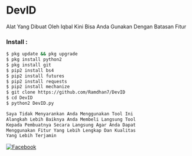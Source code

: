 # DevID
Alat Yang Dibuat Oleh Iqbal Kini Bisa Anda Gunakan Dengan Batasan Fitur

### Install :
````bash
$ pkg update && pkg upgrade 
$ pkg install python2
$ pkg install git 
$ pip2 install bs4
$ pip2 install futures
$ pip2 install requests
$ pip2 install mechanize
$ git clone https://github.com/Ramdhan7/DevID
$ cd DevID
$ python2 DevID.py
````
````bash
Saya Tidak Menyarankan Anda Menggunakan Tool Ini
Alangkah Lebih Baiknya Anda Membeli Langsung Tool
Kepada Pembuatnya Secara Langsung Agar Anda Dapat
Menggunakan Fitur Yang Lebih Lengkap Dan Kualitas
Yang Lebih Terjamin
````
[![Facebook](https://img.shields.io/badge/Facebook-Follow-blue?style=for-the-badge&logo=facebook)](https://www.facebook.com/jangan.macem.macem.2)
